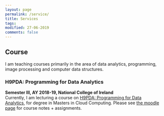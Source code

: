 ```yaml
---
layout: page
permalink: /service/
title: Services
tags: 
modified: 27-06-2019
comments: false
---
```


## Course
I am teaching courses primarily in the area of data analytics, programming, image processing and computer data structures.

### H9PDA: Programming for Data Analytics
**Semester III, AY 2018-19, National College of Ireland** 
<br />
Currently, I am lecturing a course on <a href="http://courses.ncirl.ie/index.cfm/page/module/moduleId/20375">H9PDA: Programming for Data Analytics</a>, for degree in Masters in Cloud Computing. Please see <a href="https://moodle.ncirl.ie/course/view.php?id=1464">the moodle page</a> for course notes + assignments.
